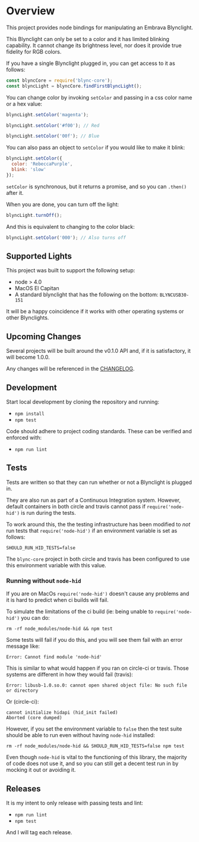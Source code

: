 # Overview

This project provides node bindings for manipulating an Embrava
Blynclight.

This Blynclight can only be set to a color and it has limited blinking
capability. It cannot change its brightness level, nor does it provide
true fidelity for RGB colors.

If you have a single Blynclight plugged in, you can get access to it
as follows:

```javascript
const blyncCore = require('blync-core');
const blyncLight = blyncCore.findFirstBlyncLight();
```

You can change color by invoking `setColor` and passing in a css color
name or a hex value:

```javascript
blyncLight.setColor('magenta');
```

```javascript
blyncLight.setColor('#f00'); // Red
```

```javascript
blyncLight.setColor('00f'); // Blue
```

You can also pass an object to `setColor` if you would like to make it
blink:

```javascript
blyncLight.setColor({
  color: 'RebeccaPurple',
  blink: 'slow'
});
```

`setColor` is synchronous, but it returns a promise, and so you can
`.then()` after it.

When you are done, you can turn off the light:

```javascript
blyncLight.turnOff();
```

And this is equivalent to changing to the color black:

```javascript
blyncLight.setColor('000'); // Also turns off
```

## Supported Lights

This project was built to support the following setup:

* node > 4.0
* MacOS El Capitan
* A standard blynclight that has the following on the bottom:
  `BLYNCUSB30-151`

It will be a happy coincidence if it works with other operating
systems or other Blynclights.

## Upcoming Changes

Several projects will be built around the v0.1.0 API and, if it is
satisfactory, it will become 1.0.0.

Any changes will be referenced in the [CHANGELOG][CHANGELOG.md].

[CHANGELOG.md]: CHANGELOG.md

## Development

Start local development by cloning the repository and running:

* `npm install`
* `npm test`

Code should adhere to project coding standards. These can be verified
and enforced with:

* `npm run lint`

## Tests

Tests are written so that they can run whether or not a Blynclight is
plugged in.

They are also run as part of a Continuous Integration system. However,
default containers in both circle and travis cannot pass if
`require('node-hid')` is run during the tests.

To work around this, the the testing infrastructure has been modified
to *not* run tests that `require('node-hid')` if an environment
variable is set as follows:

```shell
SHOULD_RUN_HID_TESTS=false
```

The `blync-core` project in both circle and travis has been configured
to use this environment variable with this value.

### Running without `node-hid`

If you are on MacOs `require('node-hid')` doesn't cause any problems
and it is hard to predict when ci builds will fail.

To simulate the limitations of the ci build (ie: being unable to
`require('node-hid')` you can do:

```shell
rm -rf node_modules/node-hid && npm test
```

Some tests will fail if you do this, and you will see them fail with
an error message like:

    Error: Cannot find module 'node-hid'

This is similar to what would happen if you ran on circle-ci or
travis. Those systems are different in how they would fail (travis):

    Error: libusb-1.0.so.0: cannot open shared object file: No such file or directory

Or (circle-ci):

    cannot initialize hidapi (hid_init failed)
    Aborted (core dumped)

However, if you set the environment variable to `false` then the test
suite should be able to run even without having `node-hid` installed:

```shell
rm -rf node_modules/node-hid && SHOULD_RUN_HID_TESTS=false npm test
```

Even though `node-hid` is vital to the functioning of this library,
the majority of code does not use it, and so you can still get a
decent test run in by mocking it out or avoiding it.

## Releases

It is my intent to only release with passing tests and lint:

* `npm run lint`
* `npm test`

And I will tag each release.
